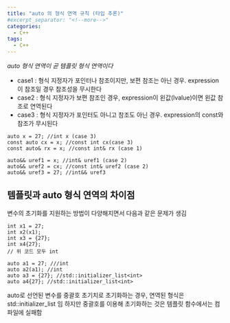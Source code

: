 ```yaml
---
title: "auto 의 형식 연역 규칙 (타입 추론)"
#excerpt_separator: "<!--more-->"
categories:
  - C++
tags:
  - C++
---
```


*auto 형식 연역이 곧 템플릿 형식 연역이다*

* case1 : 형식 지정자가 포인터나 참조이지만, 보편 참조는 아닌 경우. expression이 참조일 경우 참조성을 무시한다
* case2 : 형식 지정자가 보편 참조인 경우, expression이 왼값(lvalue)이면 왼값 참조로 연역된다
* case3 : 형식 지정자가 포인터도 아니고 참조도 아닌 경우. expression의 const와 참조가 무시된다

```
auto x = 27; //int x (case 3)
const auto cx = x; //const int cx(case 3)
const auto& rx = x; //const int& rx (case 1)

auto&& uref1 = x; //int& uref1 (case 2)
auto&& uref2 = cx; //const int& uref2 (case 2)
auto&& uref3 = 27; //int&& uref3
```

## 템플릿과 auto 형식 연역의 차이점
변수의 초기화를 지원하는 방법이 다양해지면서 다음과 같은 문제가 생김

```
int x1 = 27;
int x2(x1);
int x3 = {27};
int x4{27};
// 위 코드 모두 int

auto a1 = 27; ///int
auto a2(a1); //int
auto a3 = {27}; //std::initializer_list<int>
auto a4{27}; //std::initializer_list<int>
```

auto로 선언된 변수를 중괄호 초기치로 초기화하는 경우, 연역된 형식은 std::initializer_list 임
하지만 중괄호를 이용해 초기화하는 것은 템플릿 함수에서는 컴파일에 실패함
